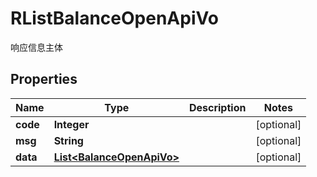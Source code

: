 

# RListBalanceOpenApiVo

响应信息主体
## Properties

Name | Type | Description | Notes
------------ | ------------- | ------------- | -------------
**code** | **Integer** |  |  [optional]
**msg** | **String** |  |  [optional]
**data** | [**List&lt;BalanceOpenApiVo&gt;**](BalanceOpenApiVo.md) |  |  [optional]



